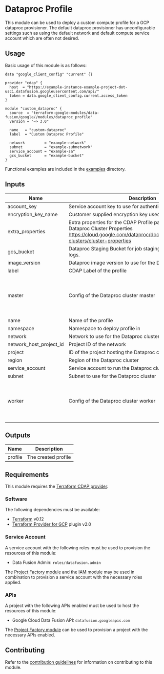 # Dataproc Profile

This module can be used to deploy a custom compute profile for a GCP dataproc
provisioner. The default dataproc provisioner has unconfigurable settings such
as using the default network and default compute service account which are often
not desired.

## Usage

Basic usage of this module is as follows:

```hcl
data "google_client_config" "current" {}

provider "cdap" {
  host  = "https://example-instance-example-project-dot-usc1.datafusion.googleusercontent.com/api/"
  token = data.google_client_config.current.access_token
}

module "custom_dataproc" {
  source  = "terraform-google-modules/data-fusion/google//modules/dataproc_profile"
  version = "~> 3.0"

  name   = "custom-dataproc"
  label  = "Custom Dataproc Profile"

  network         = "example-network"
  subnet          = "example-subnetwork"
  service_account = "example-sa"
  gcs_bucket      = "example-bucket"
}
```

Functional examples are included in the
[examples](../../examples/) directory.

<!-- BEGINNING OF PRE-COMMIT-TERRAFORM DOCS HOOK -->
## Inputs

| Name | Description | Type | Default | Required |
|------|-------------|------|---------|:--------:|
| account\_key | Service account key to use for authentication | `string` | `""` | no |
| encryption\_key\_name | Customer supplied encryption key used by the Dataproc cluster | `string` | `""` | no |
| extra\_properties | Extra properties for the CDAP Profile payload. This can include Dataproc Cluster Properties https://cloud.google.com/dataproc/docs/concepts/configuring-clusters/cluster-properties | `map(string)` | `{}` | no |
| gcs\_bucket | Dataproc Staging Bucket for job staging job artifacts and driver logs. | `string` | `""` | no |
| image\_version | Dataproc image version to use for the Dataproc cluster | `string` | `""` | no |
| label | CDAP Label of the profile | `string` | n/a | yes |
| master | Config of the Dataproc cluster master | <pre>object({<br>    num_nodes = number<br>    num_cpus  = number<br>    memory_gb = number<br>    disk_gb   = number<br>  })</pre> | <pre>{<br>  "disk_gb": 1000,<br>  "memory_gb": 52,<br>  "num_cpus": 8,<br>  "num_nodes": 1<br>}</pre> | no |
| name | Name of the profile | `string` | n/a | yes |
| namespace | Namespace to deploy profile in | `string` | `"default"` | no |
| network | Network to use for the Dataproc cluster | `string` | `"default"` | no |
| network\_host\_project\_id | Project ID of the network | `string` | `""` | no |
| project | ID of the project hosting the Dataproc cluster | `string` | `"auto-detect"` | no |
| region | Region of the Dataproc cluster | `string` | `"auto-detect"` | no |
| service\_account | Service account to run the Dataproc cluster as | `string` | `""` | no |
| subnet | Subnet to use for the Dataproc cluster | `string` | `""` | no |
| worker | Config of the Dataproc cluster worker | <pre>object({<br>    num_nodes = number<br>    num_cpus  = number<br>    memory_gb = number<br>    disk_gb   = number<br>  })</pre> | <pre>{<br>  "disk_gb": 1000,<br>  "memory_gb": 52,<br>  "num_cpus": 8,<br>  "num_nodes": 5<br>}</pre> | no |

## Outputs

| Name | Description |
|------|-------------|
| profile | The created profile |

<!-- END OF PRE-COMMIT-TERRAFORM DOCS HOOK -->

## Requirements

This module requires the
[Terraform CDAP provider](https://googlecloudplatform.github.io/terraform-provider-cdap/).

### Software

The following dependencies must be available:

- [Terraform][terraform] v0.12
- [Terraform Provider for GCP][terraform-provider-gcp] plugin v2.0

### Service Account

A service account with the following roles must be used to provision
the resources of this module:

- Data Fusion Admin: `roles/datafusion.admin`

The [Project Factory module][project-factory-module] and the
[IAM module][iam-module] may be used in combination to provision a
service account with the necessary roles applied.

### APIs

A project with the following APIs enabled must be used to host the
resources of this module:

- Google Cloud Data Fusion API: `datafusion.googleapis.com`

The [Project Factory module][project-factory-module] can be used to
provision a project with the necessary APIs enabled.

## Contributing

Refer to the [contribution guidelines](./CONTRIBUTING.md) for
information on contributing to this module.

[iam-module]: https://registry.terraform.io/modules/terraform-google-modules/iam/google
[project-factory-module]: https://registry.terraform.io/modules/terraform-google-modules/project-factory/google
[terraform-provider-gcp]: https://www.terraform.io/docs/providers/google/index.html
[terraform]: https://www.terraform.io/downloads.html
